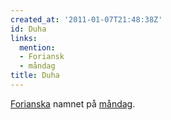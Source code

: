 ```yaml
---
created_at: '2011-01-07T21:48:38Z'
id: Duha
links:
  mention:
  - Foriansk
  - måndag
title: Duha
---
```


[Forianska] namnet på [måndag].

  [Forianska]: Foriansk
  [måndag]: måndag